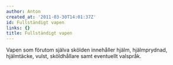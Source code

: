 ```yaml
---
author: Anton
created_at: '2011-03-30T14:01:37Z'
id: Fullständigt vapen
links: {}
title: Fullständigt vapen
---
```


Vapen som förutom själva skölden innehåller hjälm, hjälmprydnad, hjälmtäcke, vulst, sköldhållare
samt eventuellt valspråk.
